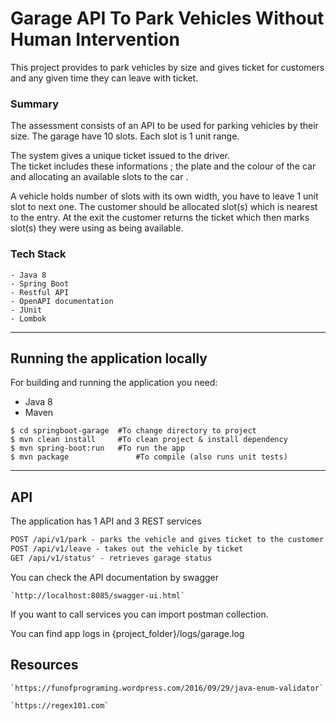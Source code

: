 # Garage API To Park Vehicles Without Human Intervention

This project provides to park vehicles by size and gives ticket for customers and any given time they can leave with ticket.

### Summary

The assessment consists of an API to be used for parking vehicles by their size.
The garage have 10 slots. Each slot is 1 unit range.


The system gives a unique ticket issued to the driver.  
The ticket includes these informations ; the plate and the colour of the car and allocating an available slots to the car .
 
A vehicle holds number of slots with its own width, you have to leave 1 unit slot to next one. 
The customer should be allocated slot(s) which is nearest to the entry. 
At the exit the customer returns the ticket which then marks slot(s) they were using as being available.
 
 


### Tech Stack

	- Java 8
	- Spring Boot
	- Restful API
	- OpenAPI documentation
	- JUnit
	- Lombok
 
----

## Running the application locally

For building and running the application you need:

- Java 8
- Maven
 
```ssh
$ cd springboot-garage 	#To change directory to project 
$ mvn clean install		#To clean project & install dependency
$ mvn spring-boot:run  	#To run the app
$ mvn package 				#To compile (also runs unit tests)
```

----

## API

The application has 1 API and 3 REST services

```html
POST /api/v1/park - parks the vehicle and gives ticket to the customer
POST /api/v1/leave - takes out the vehicle by ticket
GET /api/v1/status' - retrieves garage status
```
You can check the API documentation by swagger

	`http://localhost:8085/swagger-ui.html`


If you want to call services you can import postman collection.

You can find app logs in {project_folder}/logs/garage.log

## Resources

	`https://funofprograming.wordpress.com/2016/09/29/java-enum-validator`
	
	`https://regex101.com`

 